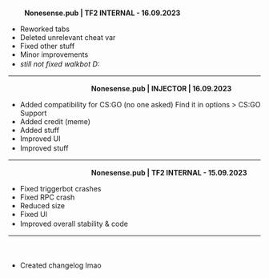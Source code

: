             ‎ 　
             ‎ 　　　
‎ ‎ 　　
‎ 　‎ 　
‎ 　　
**Nonesense.pub | TF2 INTERNAL - 16.09.2023**
　
- Reworked tabs
- Deleted unrelevant cheat var
- Fixed other stuff
- Minor improvements
- *still not fixed walkbot D:*
　
　　
‎ 　　
‎ 　　
*******************************************************
‎ 　　　
‎ ‎ 　　
‎ 　‎ 　
‎ 　　
**Nonesense.pub | INJECTOR | 16.09.2023**

- Added compatibility for CS:GO (no one asked)
 Find it in options > CS:GO Support
- Added credit (meme)
- Added stuff
- Improved UI
- Improved stuff
‎ 　　　
‎ ‎ 　　
‎ 　‎ 　
‎ 　　
*******************************************************
‎ 　　　
‎ ‎ 　　
‎ 　‎ 　
‎ 　　
**Nonesense.pub | TF2 INTERNAL - 15.09.2023**

- Fixed triggerbot crashes
- Fixed RPC crash
- Reduced size
- Fixed UI
- Improved overall stability & code
‎ 　　　
‎ ‎ 　　
‎ 　‎ 　
‎ 　　
*******************************************************
‎ 　　　
‎ ‎ 　　
‎ 　‎ 　
‎ 　　
+ Created changelog lmao
‎ 　　　
‎ ‎ 　　
‎ 　‎ 　
‎ 　　
